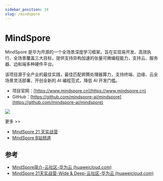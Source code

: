 ```yaml
---
sidebar_position: 24
slug: /mindspore
---
```


# MindSpore



MindSpore 是华为开源的一个全场景深度学习框架。旨在实现易开发、高效执行、全场景覆盖三大目标，提供支持异构加速的张量可微编程能力，支持云、服务器、边和端多种硬件平台。

该项目源于全产业的最佳实践，最佳匹配昇腾处理器算力，支持终端、边缘、云全场景灵活部署，开创全新的 AI 编程范式，降低 AI 开发门槛。

- 项目官网：[https://www.mindspore.cn](https://www.mindspore.cn)
- GitHub：[https://github.com/mindspore-ai/mindspore](https://github.com/mindspore-ai/mindspore)



![](https://static.getiot.tech/mindspore-intro.png#center)



更多 >>

- [MindSpore 21 天实战营](https://github.com/mindspore-ai/mindspore-21-days-tutorials)
- [MindSpore B站频道](https://space.bilibili.com/526894060)





## 参考

- [MindSpore简介-云社区-华为云 (huaweicloud.com)](https://bbs.huaweicloud.com/blogs/224476)
- [MindSpore 21天实战营-Wide & Deep-云社区-华为云 (huaweicloud.com)](https://bbs.huaweicloud.com/blogs/207723)
